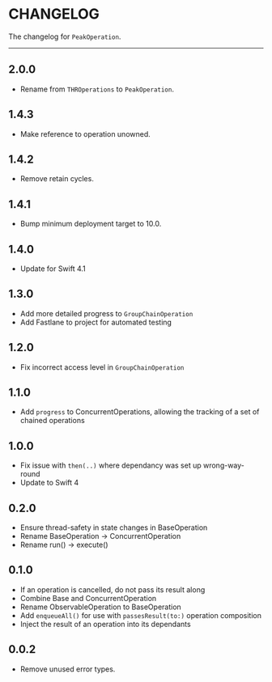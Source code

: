 # CHANGELOG

The changelog for `PeakOperation`.

--------------------------------------

2.0.0
-----
- Rename from `THROperations` to `PeakOperation`.

1.4.3
-----
- Make reference to operation unowned.

1.4.2
-----
- Remove retain cycles.

1.4.1
-----
- Bump minimum deployment target to 10.0.

1.4.0
-----
- Update for Swift 4.1

1.3.0
-----
- Add more detailed progress to `GroupChainOperation`
- Add Fastlane to project for automated testing

1.2.0
-----
- Fix incorrect access level in `GroupChainOperation`

1.1.0
-----
- Add `progress` to ConcurrentOperations, allowing the tracking of a set of chained operations

1.0.0
-----
- Fix issue with `then(..)` where dependancy was set up wrong-way-round
- Update to Swift 4

0.2.0
-----
- Ensure thread-safety in state changes in BaseOperation
- Rename BaseOperation -> ConcurrentOperation
- Rename run() -> execute()

0.1.0
-----
- If an operation is cancelled, do not pass its result along
- Combine Base and ConcurrentOperation
- Rename ObservableOperation to BaseOperation
- Add `enqueueAll()` for use with `passesResult(to:)` operation composition
- Inject the result of an operation into its dependants

0.0.2
-----
- Remove unused error types.
